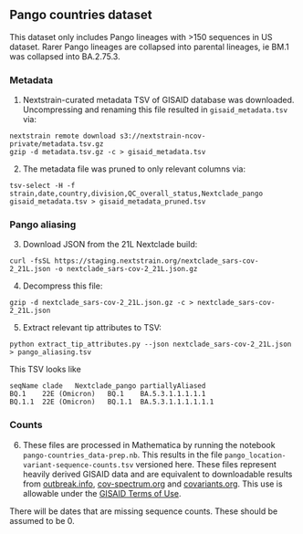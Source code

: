 ## Pango countries dataset

This dataset only includes Pango lineages with >150 sequences in US dataset. Rarer Pango lineages are collapsed into parental lineages, ie BM.1 was collapsed into BA.2.75.3.

### Metadata

1. Nextstrain-curated metadata TSV of GISAID database was downloaded. Uncompressing and renaming this file resulted in `gisaid_metadata.tsv` via:
```
nextstrain remote download s3://nextstrain-ncov-private/metadata.tsv.gz
gzip -d metadata.tsv.gz -c > gisaid_metadata.tsv
```

2. The metadata file was pruned to only relevant columns via:
```
tsv-select -H -f strain,date,country,division,QC_overall_status,Nextclade_pango gisaid_metadata.tsv > gisaid_metadata_pruned.tsv
```

### Pango aliasing

3. Download JSON from the 21L Nextclade build:
```
curl -fsSL https://staging.nextstrain.org/nextclade_sars-cov-2_21L.json -o nextclade_sars-cov-2_21L.json.gz
```

4. Decompress this file:
```
gzip -d nextclade_sars-cov-2_21L.json.gz -c > nextclade_sars-cov-2_21L.json
```

5. Extract relevant tip attributes to TSV:
```
python extract_tip_attributes.py --json nextclade_sars-cov-2_21L.json > pango_aliasing.tsv
```

This TSV looks like
```
seqName	clade	Nextclade_pango	partiallyAliased
BQ.1	22E (Omicron)	BQ.1	BA.5.3.1.1.1.1.1
BQ.1.1	22E (Omicron)	BQ.1.1	BA.5.3.1.1.1.1.1.1
```

### Counts

6. These files are processed in Mathematica by running the notebook `pango-countries_data-prep.nb`. This results in the file `pango_location-variant-sequence-counts.tsv` versioned here. These files represent heavily derived GISAID data and are equivalent to downloadable results from [outbreak.info](https://outbreak.info), [cov-spectrum.org](https://cov-spectrum.org) and [covariants.org](https://covariants.org). This use is allowable under the [GISAID Terms of Use](https://www.gisaid.org/registration/terms-of-use/).

There will be dates that are missing sequence counts. These should be assumed to be 0.
